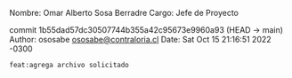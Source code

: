 
Nombre: Omar Alberto Sosa Berradre Cargo: Jefe de Proyecto

commit 1b55dad57dc30507744b355a42c95673e9960a93 (HEAD -> main)
Author: ososabe <ososabe@contraloria.cl>
Date:   Sat Oct 15 21:16:51 2022 -0300

    feat:agrega archivo solicitado

